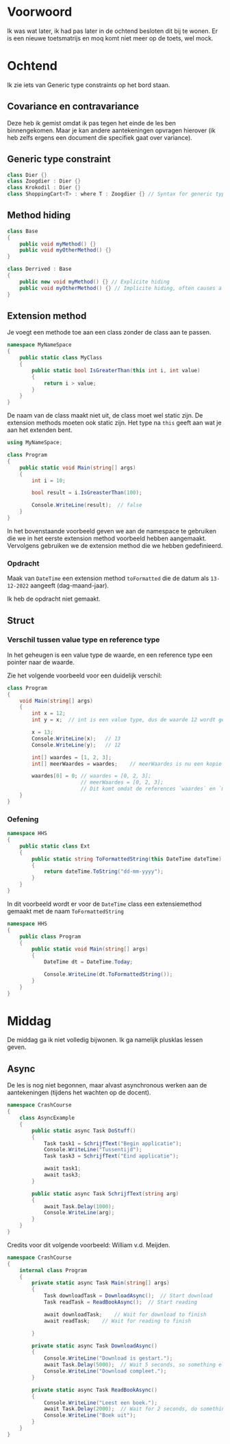 # Voorwoord
Ik was wat later, ik had pas later in de ochtend besloten dit bij te wonen. Er is een nieuwe toetsmatrijs en moq komt niet meer op de toets, wel mock.

# Ochtend
Ik zie iets van Generic type constraints op het bord staan.

## Covariance en contravariance
Deze heb ik gemist omdat ik pas tegen het einde de les ben binnengekomen. Maar je kan andere aantekeningen opvragen hierover (ik heb zelfs ergens een document die specifiek gaat over variance).

## Generic type constraint
```cs
class Dier {}
class Zoogdier : Dier {}
class Krokodil : Dier {}
class ShoppingCart<T> : where T : Zoogdier {} // Syntax for generic type constraint
```

## Method hiding
```cs
class Base
{
    public void myMethod() {}
    public void myOtherMethod() {}
}

class Derrived : Base
{
    public new void myMethod() {} // Explicite hiding
    public void myOtherMethod() {} // Implicite hiding, often causes a compiler warning
}
```

## Extension method
Je voegt een methode toe aan een class zonder de class aan te passen.

```cs
namespace MyNameSpace
{
    public static class MyClass
    {
        public static bool IsGreaterThan(this int i, int value)
        {
            return i > value;
        }
    }
}
```

De naam van de class maakt niet uit, de class moet wel static zijn. De extension methods moeten ook static zijn. Het type na `this` geeft aan wat je aan het extenden bent.

```cs
using MyNameSpace;

class Program
{
    public static void Main(string[] args)
    {
        int i = 10;

        bool result = i.IsGreasterThan(100);

        Console.WriteLine(result);  // false
    }
}
```

In het bovenstaande voorbeeld geven we aan de namespace te gebruiken die we in het eerste extension method voorbeeld hebben aangemaakt. Vervolgens gebruiken we de extension method die we hebben gedefinieerd.

### Opdracht
Maak van `DateTime` een extension method `toFormatted` die de datum als `13-12-2022` aangeeft (dag-maand-jaar).

Ik heb de opdracht niet gemaakt.

## Struct
### Verschil tussen value type en reference type
In het geheugen is een value type de waarde, en een reference type een pointer naar de waarde.

Zie het volgende voorbeeld voor een duidelijk verschil:
```cs
class Program
{
    void Main(string[] args)
    {
        int x = 12;
        int y = x;  // int is een value type, dus de waarde 12 wordt gekopiëerd.

        x = 13;
        Console.WriteLine(x);   // 13
        Console.WriteLine(y);   // 12

        int[] waardes = [1, 2, 3];
        int[] meerWaardes = waardes;    // meerWaardes is nu een kopie van de reference, niet de waarde.

        waardes[0] = 0; // waardes = [0, 2, 3];
                        // meerWaardes = [0, 2, 3];
                        // Dit komt omdat de references `waardes` en `meerWaardes` naar hetzelfde geheugen wijzen. Een array is een reference type, niet een value type.
    }
}
```

### Oefening
```cs
namespace HHS
{
    public static class Ext
    {
        public static string ToFormattedString(this DateTime dateTime)
        {
            return dateTime.ToString("dd-mm-yyyy");
        }
    }
}
```

In dit voorbeeld wordt er voor de `DateTime` class een extensiemethod gemaakt met de naam `ToFormattedString`

```cs
namespace HHS
{
    public class Program
    {
        public static void Main(string[] args)
        {
            DateTime dt = DateTime.Today;

            Console.WriteLine(dt.ToFormattedString());
        }
    }
}
```

# Middag
De middag ga ik niet volledig bijwonen. Ik ga namelijk plusklas lessen geven.

## Async
De les is nog niet begonnen, maar alvast asynchronous werken aan de aantekeningen (tijdens het wachten op de docent).

```cs
namespace CrashCourse
{
    class AsyncExample
    {
        public static async Task DoStuff()
        {
            Task task1 = SchrijfText("Begin applicatie");
            Console.WriteLine("Tussentijd");
            Task task3 = SchrijfText("Eind applicatie");

            await task1;
            await task3;
        }

        public static async Task SchrijfText(string arg)
        {
            await Task.Delay(1000);
            Console.WriteLine(arg);
        }
    }
}
```

Credits voor dit volgende voorbeeld: William v.d. Meijden.

```cs
namespace CrashCourse
{
    internal class Program
    {
        private static async Task Main(string[] args)
        {
            Task downloadTask = DownloadAsync();  // Start download
            Task readTask = ReadBookAsync();  // Start reading

            await downloadTask;    // Wait for download to finish
            await readTask;    // Wait for reading to finish

        }

        private static async Task DownloadAsync()
        {
            Console.WriteLine("Download is gestart.");
            await Task.Delay(5000);  // Wait 5 seconds, so something else in the meantime
            Console.WriteLine("Download compleet.");
        }

        private static async Task ReadBookAsync()
        {
            Console.WriteLine("Leest een boek.");
            await Task.Delay(2000);  // Wait for 2 seconds, do something else in the meantime
            Console.WriteLine("Boek uit");
        }
    }
}
```
